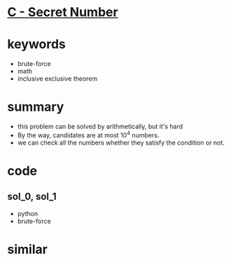 # [C - Secret Number](https://atcoder.jp/contests/abc201/tasks/abc201_c)



# keywords 
- brute-force
- math 
- inclusive exclusive theorem


# summary 
- this problem can be solved by arithmetically, but it's hard
- By the way, candidates are at most $10^4$ numbers.
- we can check all the numbers whether they satisfy the condition or not.


# code 
## sol_0, sol_1
- python
- brute-force



# similar 
